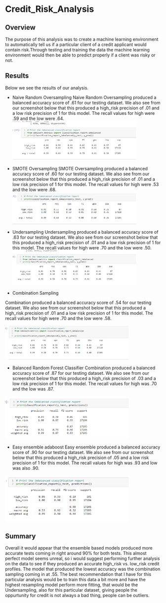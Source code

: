 # Credit_Risk_Analysis
## Overview
The purpose of this analysis was to create a machine learning environment to automatically tell us if a particular client of a credit applicant would contain risk.Through testing and training the data the machine learning environment would then be able to predict properly if a client was risky or not.

## Results
Below we see the results of our analysis.
*  Naive Random Oversampling 
Naive Random Oversampling produced a balanced accuracy score of .61 for our testing dataset. We also see from our screenshot below that this produced a high_risk precision of .01 and a low risk precision of 1 for this model. The recall values for high were .59 and the low were .64. <img src='Resources/Naive_random.png' width='400'>

* SMOTE Oversampling
SMOTE Oversampling produced a balanced accuracy score of .60 for our testing dataset. We also see from our screenshot below that this produced a high_risk precision of .01 and a low risk precision of 1 for this model. The recall values for high were .53 and the low were .68. <img src='Resources/SMOTE.png' width='400'>

*   Undersampling
Undersampling produced a balanced accuracy score of .63 for our testing dataset. We also see from our screenshot below that this produced a high_risk precision of .01 and a low risk precision of 1 for this model. The recall values for high were .70 and the low were .50. <img src='Resources/Undersampling.png' width='400'>

*   Combination Sampling

Combination produced a balanced accuracy score of .54 for our testing dataset. We also see from our screenshot below that this produced a high_risk precision of .01 and a low risk precision of 1 for this model. The recall values for high were .70 and the low were .58. 

<img src='Resources/Combination.png' width='400'>

*   Balanced Random Forest Classifier
Combination produced a balanced accuracy score of .87 for our testing dataset. We also see from our screenshot below that this produced a high_risk precision of .03 and a low risk precision of 1 for this model. The recall values for high was .70 and the low was .87.
<img src='Resources/Balanced.png' width='400'>

*   Easy ensemble adaboost
Easy ensemble produced a balanced accuracy score of .90 for our testing dataset. We also see from our screenshot below that this produced a high_risk precision of .05 and a low risk precision of 1 for this model. The recall values for high was .93 and low was also .90.
<img src='Resources/Easy.png' width='400'>

## Summary
Overall it would appear that the ensemble based models produced more accurate tests coming in right around 90% for both tests. This almost perfect model seems unreal, so i would suggest performing further analysis on the data to see if they produced an accurate high_risk vs. low_risk credit profiles. The model that produced the lowest accuracy was the combination sampling coming in at .55. The best recommendation that I have for this particular analysis would be to train this data a bit more and have the highest resampling model perform more fitting, that would be the Undersampling, also for this particular dataset, giving people the oppurtunity for credit is not always a bad thing, people can be outliers.